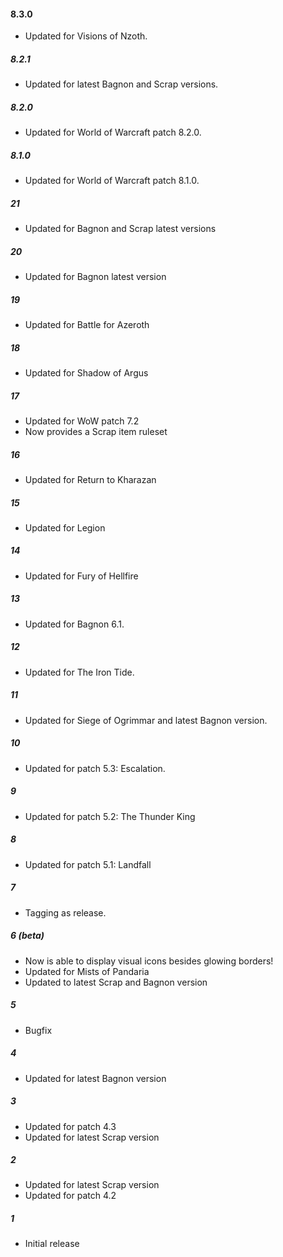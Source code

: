 #### 8.3.0
* Updated for Visions of Nzoth.

##### 8.2.1
* Updated for latest Bagnon and Scrap versions.

##### 8.2.0
* Updated for World of Warcraft patch 8.2.0.

##### 8.1.0
* Updated for World of Warcraft patch 8.1.0.

##### 21
* Updated for Bagnon and Scrap latest versions

##### 20
* Updated for Bagnon latest version

##### 19
* Updated for Battle for Azeroth

##### 18
* Updated for Shadow of Argus

##### 17
* Updated for WoW patch 7.2
* Now provides a Scrap item ruleset

##### 16
* Updated for Return to Kharazan

##### 15
* Updated for Legion

##### 14
* Updated for Fury of Hellfire

##### 13
* Updated for Bagnon 6.1.

##### 12
* Updated for The Iron Tide.

##### 11
* Updated for Siege of Ogrimmar and latest Bagnon version.

##### 10
* Updated for patch 5.3: Escalation.

##### 9
* Updated for patch 5.2: The Thunder King

##### 8
* Updated for patch 5.1: Landfall

##### 7
* Tagging as release.

##### 6 (beta)
* Now is able to display visual icons besides glowing borders!
* Updated for Mists of Pandaria
* Updated to latest Scrap and Bagnon version

##### 5
* Bugfix

##### 4
* Updated for latest Bagnon version

##### 3
* Updated for patch 4.3
* Updated for latest Scrap version

##### 2
* Updated for latest Scrap version
* Updated for patch 4.2

##### 1
* Initial release
